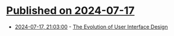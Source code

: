 # [Published on 2024-07-17](index.md)

* [2024-07-17, 21:03:00](https://soylentnews.org/article.pl?sid=24/07/16/1811205&from=rss) - [The Evolution of User Interface Design](https://soylentnews.org/article.pl?sid=24/07/16/1811205&from=rss)

